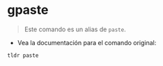 # gpaste

> Este comando es un alias de `paste`.

- Vea la documentación para el comando original:

`tldr paste`
